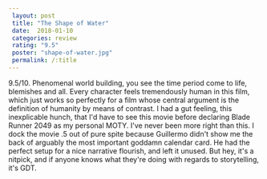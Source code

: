 ```yaml
---
 layout: post
 title: "The Shape of Water"
 date:  2018-01-10
 categories: review
 rating: "9.5"
 poster: "shape-of-water.jpg"
 permalink: /:title
---
```



9.5/10. Phenomenal world building, you see the time period come to life, blemishes and all. Every character feels tremendously human in this film, which just works so perfectly for a film whose central argument is the definition of humanity by means of contrast. I had a gut feeling, this inexplicable hunch, that I'd have to see this movie before declaring Blade Runner 2049 as my personal MOTY. I've never been more right than this. I dock the movie .5 out of pure spite because Guillermo didn't show me the back of arguably the most important goddamn calendar card. He had the perfect setup for a nice narrative flourish, and left it unused. But hey, it's a nitpick, and if anyone knows what they're doing with regards to storytelling, it's GDT. 